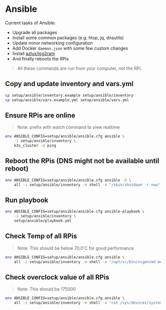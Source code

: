 # Ansible

Current tasks of Ansible:

- Upgrade all packages
- Install some common packages (e.g. htop, jq, dnsutils)
- Update minor networking configuration
- Add Docker `daemon.json` with some few custom changes
- Install [azlux/log2ram](https://github.com/azlux/log2ram)
- And finally reboots the RPis

> All these commands are run from your computer, not the RPi.

## Copy and update inventory and vars.yml

```bash
cp setup/ansible/inventory.example setup/ansible/inventory
cp setup/ansible/vars.example.yml setup/ansible/vars.yml
```

## Ensure RPis are online

> Note: prefix with watch command to view realtime

```bash
env ANSIBLE_CONFIG=setup/ansible/ansible.cfg ansible \
    -i setup/ansible/inventory \
    k3s_cluster -m ping
```

## Reboot the RPis (DNS might not be available until reboot)

```bash
env ANSIBLE_CONFIG=setup/ansible/ansible.cfg ansible -b \
    all -i setup/ansible/inventory -m shell -a "/sbin/shutdown -r now"
```

## Run playbook

```bash
env ANSIBLE_CONFIG=setup/ansible/ansible.cfg ansible-playbook \
    -i setup/ansible/inventory \
    setup/ansible/playbook.yml
```

## Check Temp of all RPis

> Note: This should be below 70.0'C for good performance

```bash
env ANSIBLE_CONFIG=setup/ansible/ansible.cfg ansible \
    all -i setup/ansible/inventory -m shell -a "/opt/vc/bin/vcgencmd measure_temp"
```

## Check overclock value of all RPis

> Note: This should be 175000

```bash
env ANSIBLE_CONFIG=setup/ansible/ansible.cfg ansible \
    all -i setup/ansible/inventory -m shell -a "cat /sys/devices/system/cpu/cpu0/cpufreq/cpuinfo_max_freq"
```
